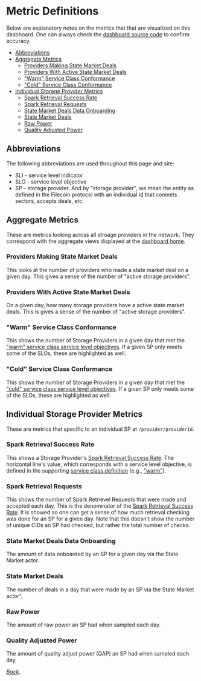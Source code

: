 # Metric Definitions <!-- omit from toc -->

Below are explanatory notes on the metrics that that are visualized on this dasbhoard.  One can always check the [dashboard source code](https://github.com/filecoin-project/filecoin-storage-providers-market) to confirm accuracy.

- [Abbreviations](#abbreviations)
- [Aggregate Metrics](#aggregate-metrics)
  - [Providers Making State Market Deals](#providers-making-state-market-deals)
  - [Providers With Active State Market Deals](#providers-with-active-state-market-deals)
  - ["Warm" Service Class Conformance](#warm-service-class-conformance)
  - ["Cold" Service Class Conformance](#cold-service-class-conformance)
- [Individual Storage Provider Metrics](#individual-storage-provider-metrics)
  - [Spark Retrieval Success Rate](#spark-retrieval-success-rate)
  - [Spark Retrieval Requests](#spark-retrieval-requests)
  - [State Market Deals Data Onboarding](#state-market-deals-data-onboarding)
  - [State Market Deals](#state-market-deals)
  - [Raw Power](#raw-power)
  - [Quality Adjusted Power](#quality-adjusted-power)


## Abbreviations
The following abbreviations are used throughout this page and site:
* SLI - service level indicator
* SLO - service level objective
* SP - storage provider.  And by "storage provider", we mean the entity as defined in the Filecoin protocol with an individual id that commits sectors, accepts deals, etc.

## Aggregate Metrics
These are metrics looking across all stroage providers in the network.  They correspond with the aggregate views displayed at the [dashboard home](/).

### Providers Making State Market Deals
This looks at the number of providers who made a state market deal on a given day.  This gives a sense of the number of "active storage providers".

### Providers With Active State Market Deals
On a given day, how many storage providers have a active state market deals.  This is gives a sense of the number of "active storage providers".

### "Warm" Service Class Conformance
This shows the number of Storage Providers in a given day that met the ["warm" service class service level objectives](https://github.com/filecoin-project/service-classes/service-classes/warm.md).  If a given SP only meets some of the SLOs, these are highlighted as well.

### "Cold" Service Class Conformance
This shows the number of Storage Providers in a given day that met the ["cold" service class service level objectives](https://github.com/filecoin-project/service-classes/service-classes/cold.md).  If a given SP only meets some of the SLOs, these are highlighted as well. 

## Individual Storage Provider Metrics
These are metrics that specific to an individual SP at `/provider/providerId`.

### Spark Retrieval Success Rate
This shows a Storage Provider's [Spark Retrieval Success Rate](https://github.com/filecoin-project/service-classes/service-level-indicators/spark-retrieval-success-rate.md).  The horizontal line's value, which corresponds with a service level objective, is defined in the supporting [service class definition](https://github.com/filecoin-project/service-classes/service-classes) (e.g., ["warm"](https://github.com/filecoin-project/service-classes/service-classes/warm.md)).

### Spark Retrieval Requests
This shows the number of Spark Retrievel Requests that were made and accepted each day.  This is the denominator of the [Spark Retrieval Success Rate](#spark-retrieval-success-rate).  It is showed so one can get a sense of how much retrieval checking was done for an SP for a given day.  Note that this doesn't show the number of unique CIDs an SP had checked, but rather the total number of checks.

### State Market Deals Data Onboarding
The amount of data onboarded by an SP for a given day via the State Market actor.

### State Market Deals
The number of deals in a day that were made by an SP via the State Market actor",

### Raw Power
The amount of raw power an SP had when sampled each day.

### Quality Adjusted Power
The amount of quality adjust power (QAP) an SP had when sampled each day.

_[Back](/)_.
